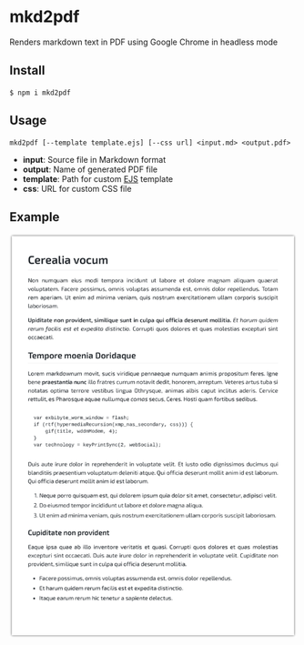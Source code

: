 # mkd2pdf
Renders markdown text in PDF using Google Chrome in headless mode

## Install
```
$ npm i mkd2pdf
```

## Usage
```
mkd2pdf [--template template.ejs] [--css url] <input.md> <output.pdf>
```
 - **input**: Source file in Markdown format
 - **output**: Name of generated PDF file
 - **template**: Path for custom [EJS](http://ejs.co) template
 - **css**: URL for custom CSS file

## Example
![lorem ipsum](https://raw.githubusercontent.com/ivoronin/mkd2pdf/master/example/example.png)
